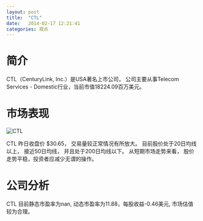 ```yaml
---
layout: post
title:  "CTL"
date:   2014-02-17 12:21:41
categories: 观点
---
```


# 简介
CTL（CenturyLink, Inc.）是USA著名上市公司，
公司主要从事Telecom Services - Domestic行业，当前市值18224.09百万美元。

# 市场表现

![CTL](http://finviz.com/chart.ashx?t=CTL&ty=c&ta=1&p=d&s=l)

CTL 昨日收盘价 $30.65，
交易量较正常情况有所放大。
目前股价处于20日均线以上，
接近50日均线，
并且处于200日均线以下。
从短期市场走势来看，
股价走势平稳，投资者应减少无谓的操作。

# 公司分析
CTL 目前静态市盈率为nan, 动态市盈率为11.88，每股收益-0.46美元,
市场估值较为合理。
